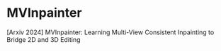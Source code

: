 # MVInpainter
[Arxiv 2024] MVInpainter: Learning Multi-View Consistent Inpainting to Bridge 2D and 3D Editing